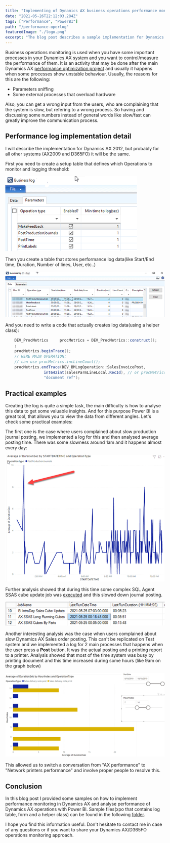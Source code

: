 ```yaml
---
title: "Implementing of Dynamics AX business operations performance monitoring"
date: "2021-05-26T22:12:03.284Z"
tags: ["Performance", "PowerBI"]
path: "/performance-operlog"
featuredImage: "./logo.png"
excerpt: "The blog post describes a sample implementation for Dynamics AX business operations performance monitoring and performance analysis"
---
```


Business operations monitoring is used when you have some important processes in your Dynamics AX system and you want to control/measure the performance of them. It is an activity that may be done after the main Dynamics AX [performance optimization project](https://denistrunin.com/performance-audit) and usually it happens when some processes show unstable behaviour. Usually, the reasons for this are the following:

- Parameters sniffing 
- Some external processes that overload hardware

Also, you can get a wrong input from the users, who  are complaining that the system is slow, but refering to a wrong process. So having and discussing some numbers instead of general words like slow/fast can greatly improve the communication process.

## Performance log implementation detail

I will describe the implementation for Dynamics AX 2012, but probably for all other systems (AX2009 and D365FO) it will be the same.

First you need to create a setup table that defines which Operations to monitor and logging threshold:

![Log setup](LogSetup.png)

Then you create a table that stores performance log data(like Start/End time, Duration, Number of lines, User, etc..)

![Log data](LogData.png)

And you need to write a code that actually creates log data(using a helper class):

```c#
    DEV_ProcMetrics     procMetrics = DEV_ProcMetrics::construct();
    ;
    procMetrics.beginTrace();
    // HERE MAIN OPERATION;
    // can use procMetrics.incLineCount();
    procMetrics.endTrace(DEV_BMLogOperation::SalesInvoicePost,
                 int642int(salesParmLineLocal.RecId), // or procMetrics.getLineCounter()
                 "document ref");
```

## Practical examples

Creating the log is quite a simple task, the main difficulty is how to analyse this data to get some valuable insights. And for this purpose Power BI is a great tool, that allows you to view the data from different angles. Let's check some practical examples:

The first one is the case where users complained about slow production journal posting, we implemented a log for this and then analysed average posting time. There was some slowness around 1am and it happens almost every day:

![Posting journals](DailyPosting.png)

Further analysis showed that during this time some complex SQL Agent SSAS cube update job was [executed](https://github.com/TrudAX/TRUDScripts/blob/master/Performance/AX%20Technical%20Audit.md#sql-agent-jobs) and this slowed down journal posting. 

![SQL Agent job](AgentJobTimes.png)

Another interesting analysis was the case when users complained about slow Dynamics AX Sales order posting. This can't be replicated on Test system and we implemented a log for 2 main processes that happens when the user press a **Post** button. It was the actual posting and a printing report to a printer. Analysis showed that most of the time system was busy by printing document and this time increased during some hours (like 9am on the graph below) 

![Print time log](PrintTime.png)

This allowed us to switch a conversation from "AX performance" to "Network printers performance" and involve proper people to resolve this. 

## Conclusion

In this blog post I provided some samples on how to implement performance monitoring in Dynamics AX and analyse performance of Dynamics AX operations with Power BI. Sample files(xpo that contains log table, form and a helper class) can be found in the following [folder](https://github.com/TrudAX/TRUDScripts/tree/master/Performance/Jobs/TimeLogTable).

I hope you find this information useful. Don't hesitate to contact me in case of any questions or if you want to share your Dynamics AX/D365FO operations monitoring approach. 

